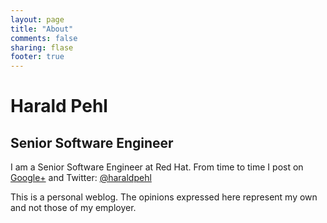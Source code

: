 ```yaml
---
layout: page
title: "About"
comments: false
sharing: flase
footer: true
---
```

# Harald Pehl
## Senior Software Engineer

I am a Senior Software Engineer at Red Hat. From time to time I post on [Google+](https://plus.google.com/112941298216109713269/posts) and Twitter: [@haraldpehl](https://twitter.com/haraldpehl)


This is a personal weblog. The opinions expressed here represent my own and not those of my employer.